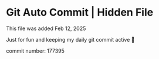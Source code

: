 # Git Auto Commit | Hidden File

This file was added Feb 12, 2025

Just for fun and keeping my daily git commit active 🤪

commit number: 177395
